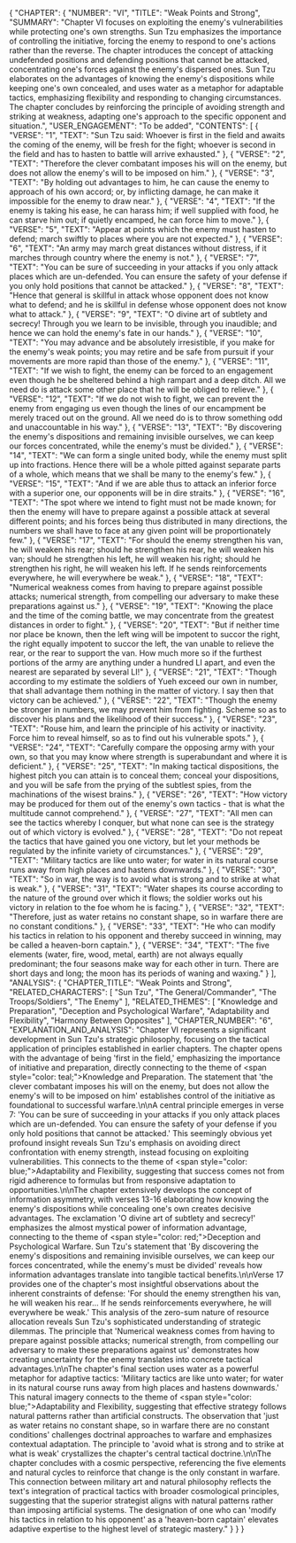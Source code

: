 {
  "CHAPTER": {
    "NUMBER": "VI",
    "TITLE": "Weak Points and Strong",
    "SUMMARY": "Chapter VI focuses on exploiting the enemy's vulnerabilities while protecting one's own strengths. Sun Tzu emphasizes the importance of controlling the initiative, forcing the enemy to respond to one's actions rather than the reverse. The chapter introduces the concept of attacking undefended positions and defending positions that cannot be attacked, concentrating one's forces against the enemy's dispersed ones. Sun Tzu elaborates on the advantages of knowing the enemy's dispositions while keeping one's own concealed, and uses water as a metaphor for adaptable tactics, emphasizing flexibility and responding to changing circumstances. The chapter concludes by reinforcing the principle of avoiding strength and striking at weakness, adapting one's approach to the specific opponent and situation.",
    "USER_ENGAGEMENT": "To be added",
    "CONTENTS": [
      {
        "VERSE": "1",
        "TEXT": "Sun Tzu said: Whoever is first in the field and awaits the coming of the enemy, will be fresh for the fight; whoever is second in the field and has to hasten to battle will arrive exhausted."
      },
      {
        "VERSE": "2",
        "TEXT": "Therefore the clever combatant imposes his will on the enemy, but does not allow the enemy's will to be imposed on him."
      },
      {
        "VERSE": "3",
        "TEXT": "By holding out advantages to him, he can cause the enemy to approach of his own accord; or, by inflicting damage, he can make it impossible for the enemy to draw near."
      },
      {
        "VERSE": "4",
        "TEXT": "If the enemy is taking his ease, he can harass him; if well supplied with food, he can starve him out; if quietly encamped, he can force him to move."
      },
      {
        "VERSE": "5",
        "TEXT": "Appear at points which the enemy must hasten to defend; march swiftly to places where you are not expected."
      },
      {
        "VERSE": "6",
        "TEXT": "An army may march great distances without distress, if it marches through country where the enemy is not."
      },
      {
        "VERSE": "7",
        "TEXT": "You can be sure of succeeding in your attacks if you only attack places which are un-defended. You can ensure the safety of your defense if you only hold positions that cannot be attacked."
      },
      {
        "VERSE": "8",
        "TEXT": "Hence that general is skillful in attack whose opponent does not know what to defend; and he is skillful in defense whose opponent does not know what to attack."
      },
      {
        "VERSE": "9",
        "TEXT": "O divine art of subtlety and secrecy! Through you we learn to be invisible, through you inaudible; and hence we can hold the enemy's fate in our hands."
      },
      {
        "VERSE": "10",
        "TEXT": "You may advance and be absolutely irresistible, if you make for the enemy's weak points; you may retire and be safe from pursuit if your movements are more rapid than those of the enemy."
      },
      {
        "VERSE": "11",
        "TEXT": "If we wish to fight, the enemy can be forced to an engagement even though he be sheltered behind a high rampart and a deep ditch. All we need do is attack some other place that he will be obliged to relieve."
      },
      {
        "VERSE": "12",
        "TEXT": "If we do not wish to fight, we can prevent the enemy from engaging us even though the lines of our encampment be merely traced out on the ground. All we need do is to throw something odd and unaccountable in his way."
      },
      {
        "VERSE": "13",
        "TEXT": "By discovering the enemy's dispositions and remaining invisible ourselves, we can keep our forces concentrated, while the enemy's must be divided."
      },
      {
        "VERSE": "14",
        "TEXT": "We can form a single united body, while the enemy must split up into fractions. Hence there will be a whole pitted against separate parts of a whole, which means that we shall be many to the enemy's few."
      },
      {
        "VERSE": "15",
        "TEXT": "And if we are able thus to attack an inferior force with a superior one, our opponents will be in dire straits."
      },
      {
        "VERSE": "16",
        "TEXT": "The spot where we intend to fight must not be made known; for then the enemy will have to prepare against a possible attack at several different points; and his forces being thus distributed in many directions, the numbers we shall have to face at any given point will be proportionately few."
      },
      {
        "VERSE": "17",
        "TEXT": "For should the enemy strengthen his van, he will weaken his rear; should he strengthen his rear, he will weaken his van; should he strengthen his left, he will weaken his right; should he strengthen his right, he will weaken his left. If he sends reinforcements everywhere, he will everywhere be weak."
      },
      {
        "VERSE": "18",
        "TEXT": "Numerical weakness comes from having to prepare against possible attacks; numerical strength, from compelling our adversary to make these preparations against us."
      },
      {
        "VERSE": "19",
        "TEXT": "Knowing the place and the time of the coming battle, we may concentrate from the greatest distances in order to fight."
      },
      {
        "VERSE": "20",
        "TEXT": "But if neither time nor place be known, then the left wing will be impotent to succor the right, the right equally impotent to succor the left, the van unable to relieve the rear, or the rear to support the van. How much more so if the furthest portions of the army are anything under a hundred LI apart, and even the nearest are separated by several LI!"
      },
      {
        "VERSE": "21",
        "TEXT": "Though according to my estimate the soldiers of Yueh exceed our own in number, that shall advantage them nothing in the matter of victory. I say then that victory can be achieved."
      },
      {
        "VERSE": "22",
        "TEXT": "Though the enemy be stronger in numbers, we may prevent him from fighting. Scheme so as to discover his plans and the likelihood of their success."
      },
      {
        "VERSE": "23",
        "TEXT": "Rouse him, and learn the principle of his activity or inactivity. Force him to reveal himself, so as to find out his vulnerable spots."
      },
      {
        "VERSE": "24",
        "TEXT": "Carefully compare the opposing army with your own, so that you may know where strength is superabundant and where it is deficient."
      },
      {
        "VERSE": "25",
        "TEXT": "In making tactical dispositions, the highest pitch you can attain is to conceal them; conceal your dispositions, and you will be safe from the prying of the subtlest spies, from the machinations of the wisest brains."
      },
      {
        "VERSE": "26",
        "TEXT": "How victory may be produced for them out of the enemy's own tactics - that is what the multitude cannot comprehend."
      },
      {
        "VERSE": "27",
        "TEXT": "All men can see the tactics whereby I conquer, but what none can see is the strategy out of which victory is evolved."
      },
      {
        "VERSE": "28",
        "TEXT": "Do not repeat the tactics that have gained you one victory, but let your methods be regulated by the infinite variety of circumstances."
      },
      {
        "VERSE": "29",
        "TEXT": "Military tactics are like unto water; for water in its natural course runs away from high places and hastens downwards."
      },
      {
        "VERSE": "30",
        "TEXT": "So in war, the way is to avoid what is strong and to strike at what is weak."
      },
      {
        "VERSE": "31",
        "TEXT": "Water shapes its course according to the nature of the ground over which it flows; the soldier works out his victory in relation to the foe whom he is facing."
      },
      {
        "VERSE": "32",
        "TEXT": "Therefore, just as water retains no constant shape, so in warfare there are no constant conditions."
      },
      {
        "VERSE": "33",
        "TEXT": "He who can modify his tactics in relation to his opponent and thereby succeed in winning, may be called a heaven-born captain."
      },
      {
        "VERSE": "34",
        "TEXT": "The five elements (water, fire, wood, metal, earth) are not always equally predominant; the four seasons make way for each other in turn. There are short days and long; the moon has its periods of waning and waxing."
      }
    ],
    "ANALYSIS": {
      "CHAPTER_TITLE": "Weak Points and Strong",
      "RELATED_CHARACTERS": [
        "Sun Tzu",
        "The General/Commander",
        "The Troops/Soldiers",
        "The Enemy"
      ],
      "RELATED_THEMES": [
        "Knowledge and Preparation",
        "Deception and Psychological Warfare",
        "Adaptability and Flexibility",
        "Harmony Between Opposites"
      ],
      "CHAPTER_NUMBER": "6",
      "EXPLANATION_AND_ANALYSIS": "Chapter VI represents a significant development in Sun Tzu's strategic philosophy, focusing on the tactical application of principles established in earlier chapters. The chapter opens with the advantage of being 'first in the field,' emphasizing the importance of initiative and preparation, directly connecting to the theme of <span style=\"color: teal;\">Knowledge and Preparation</span>. The statement that 'the clever combatant imposes his will on the enemy, but does not allow the enemy's will to be imposed on him' establishes control of the initiative as foundational to successful warfare.\n\nA central principle emerges in verse 7: 'You can be sure of succeeding in your attacks if you only attack places which are un-defended. You can ensure the safety of your defense if you only hold positions that cannot be attacked.' This seemingly obvious yet profound insight reveals Sun Tzu's emphasis on avoiding direct confrontation with enemy strength, instead focusing on exploiting vulnerabilities. This connects to the theme of <span style=\"color: blue;\">Adaptability and Flexibility</span>, suggesting that success comes not from rigid adherence to formulas but from responsive adaptation to opportunities.\n\nThe chapter extensively develops the concept of information asymmetry, with verses 13-16 elaborating how knowing the enemy's dispositions while concealing one's own creates decisive advantages. The exclamation 'O divine art of subtlety and secrecy!' emphasizes the almost mystical power of information advantage, connecting to the theme of <span style=\"color: red;\">Deception and Psychological Warfare</span>. Sun Tzu's statement that 'By discovering the enemy's dispositions and remaining invisible ourselves, we can keep our forces concentrated, while the enemy's must be divided' reveals how information advantages translate into tangible tactical benefits.\n\nVerse 17 provides one of the chapter's most insightful observations about the inherent constraints of defense: 'For should the enemy strengthen his van, he will weaken his rear... If he sends reinforcements everywhere, he will everywhere be weak.' This analysis of the zero-sum nature of resource allocation reveals Sun Tzu's sophisticated understanding of strategic dilemmas. The principle that 'Numerical weakness comes from having to prepare against possible attacks; numerical strength, from compelling our adversary to make these preparations against us' demonstrates how creating uncertainty for the enemy translates into concrete tactical advantages.\n\nThe chapter's final section uses water as a powerful metaphor for adaptive tactics: 'Military tactics are like unto water; for water in its natural course runs away from high places and hastens downwards.' This natural imagery connects to the theme of <span style=\"color: blue;\">Adaptability and Flexibility</span>, suggesting that effective strategy follows natural patterns rather than artificial constructs. The observation that 'just as water retains no constant shape, so in warfare there are no constant conditions' challenges doctrinal approaches to warfare and emphasizes contextual adaptation. The principle to 'avoid what is strong and to strike at what is weak' crystallizes the chapter's central tactical doctrine.\n\nThe chapter concludes with a cosmic perspective, referencing the five elements and natural cycles to reinforce that change is the only constant in warfare. This connection between military art and natural philosophy reflects the text's integration of practical tactics with broader cosmological principles, suggesting that the superior strategist aligns with natural patterns rather than imposing artificial systems. The designation of one who can 'modify his tactics in relation to his opponent' as a 'heaven-born captain' elevates adaptive expertise to the highest level of strategic mastery."
    }
  }
}